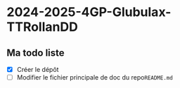 # 2024-2025-4GP-Glubulax-TTRollanDD

## Ma todo liste

- [x] Créer le dépôt
- [ ] Modifier le fichier principale de doc du repo`README.md`
